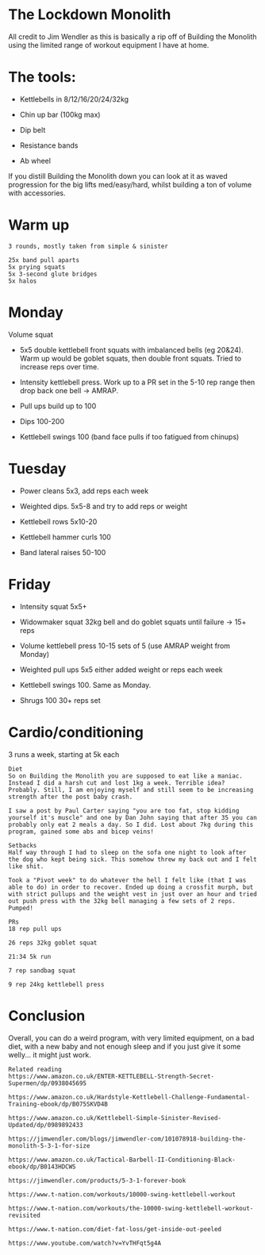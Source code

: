 # The Lockdown Monolith

All credit to Jim Wendler as this is basically a rip off of Building the Monolith using the limited range of workout equipment I have at home.

# The tools:

- Kettlebells in 8/12/16/20/24/32kg

- Chin up bar (100kg max)

- Dip belt

- Resistance bands

- Ab wheel

If you distill Building the Monolith down you can look at it as waved progression for the big lifts med/easy/hard, whilst building a ton of volume with accessories.

# Warm up
```
3 rounds, mostly taken from simple & sinister

25x band pull aparts
5x prying squats
5x 3-second glute bridges
5x halos
```

# Monday
Volume squat

- 5x5 double kettlebell front squats with imbalanced bells (eg 20&24).
  Warm up would be goblet squats, then double front squats. Tried to increase reps over time.

- Intensity kettlebell press.
  Work up to a PR set in the 5-10 rep range then drop back one bell -> AMRAP.

- Pull ups build up to 100

- Dips 100-200

- Kettlebell swings 100 (band face pulls if too fatigued from chinups)

# Tuesday
- Power cleans
  5x3, add reps each week

- Weighted dips.
  5x5-8 and try to add reps or weight

- Kettlebell rows
  5x10-20

- Kettlebell hammer curls 100

- Band lateral raises 50-100

# Friday
- Intensity squat 
  5x5+

- Widowmaker squat
  32kg bell and do goblet squats until failure -> 15+ reps

- Volume kettlebell press
  10-15 sets of 5 (use AMRAP weight from Monday)

- Weighted pull ups
  5x5 either added weight or reps each week

- Kettlebell swings 100. Same as Monday.

- Shrugs 100
  30+ reps set

# Cardio/conditioning
3 runs a week, starting at 5k each

```
Diet
So on Building the Monolith you are supposed to eat like a maniac. Instead I did a harsh cut and lost 1kg a week. Terrible idea? Probably. Still, I am enjoying myself and still seem to be increasing strength after the post baby crash.

I saw a post by Paul Carter saying "you are too fat, stop kidding yourself it's muscle" and one by Dan John saying that after 35 you can probably only eat 2 meals a day. So I did. Lost about 7kg during this program, gained some abs and bicep veins!

Setbacks
Half way through I had to sleep on the sofa one night to look after the dog who kept being sick. This somehow threw my back out and I felt like shit.

Took a "Pivot week" to do whatever the hell I felt like (that I was able to do) in order to recover. Ended up doing a crossfit murph, but with strict pullups and the weight vest in just over an hour and tried out push press with the 32kg bell managing a few sets of 2 reps. Pumped!
```

```
PRs
18 rep pull ups

26 reps 32kg goblet squat

21:34 5k run

7 rep sandbag squat

9 rep 24kg kettlebell press
```

# Conclusion
Overall, you can do a weird program, with very limited equipment, on a bad diet, with a new baby and not enough sleep and if you just give it some welly... it might just work.

```
Related reading
https://www.amazon.co.uk/ENTER-KETTLEBELL-Strength-Secret-Supermen/dp/0938045695

https://www.amazon.co.uk/Hardstyle-Kettlebell-Challenge-Fundamental-Training-ebook/dp/B075SKVD4B

https://www.amazon.co.uk/Kettlebell-Simple-Sinister-Revised-Updated/dp/0989892433

https://jimwendler.com/blogs/jimwendler-com/101078918-building-the-monolith-5-3-1-for-size

https://www.amazon.co.uk/Tactical-Barbell-II-Conditioning-Black-ebook/dp/B0143HDCWS

https://jimwendler.com/products/5-3-1-forever-book

https://www.t-nation.com/workouts/10000-swing-kettlebell-workout

https://www.t-nation.com/workouts/the-10000-swing-kettlebell-workout-revisited

https://www.t-nation.com/diet-fat-loss/get-inside-out-peeled

https://www.youtube.com/watch?v=YvTHFqt5g4A
```
